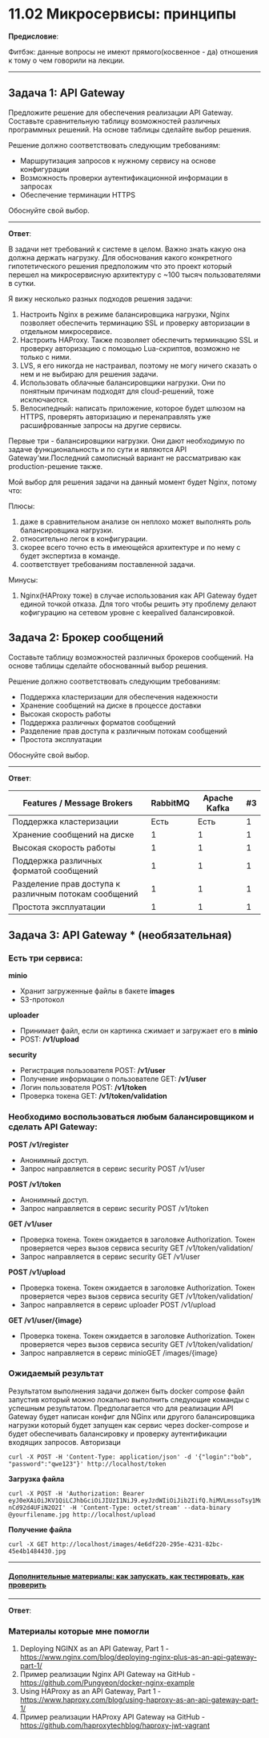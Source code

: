 # 11.02 Микросервисы: принципы

**Предисловие**:

Фитбэк: данные вопросы не имеют прямого(косвенное - да) отношения к тому о чем говорили на лекции.

---


## Задача 1: API Gateway 

Предложите решение для обеспечения реализации API Gateway. Составьте сравнительную таблицу возможностей 
различных программных решений. На основе таблицы сделайте выбор решения.

Решение должно соответствовать следующим требованиям:
- Маршрутизация запросов к нужному сервису на основе конфигурации
- Возможность проверки аутентификационной информации в запросах
- Обеспечение терминации HTTPS

Обоснуйте свой выбор.

---

**Ответ**:

В задачи нет требований к системе в целом. Важно знать какую она должна держать нагрузку.
Для обоснования какого конкретного гипотетического решения предположим что это проект который перешел на
микросервисную архитектуру с ~100 тысяч пользователями в сутки.

Я вижу несколько разных подходов решения задачи:

1. Настроить Nginx в режиме балансировщика нагрузки, Nginx позволяет обеспечить терминацию SSL и проверку авторизации 
в отдельном микросервисе.
2. Настроить HAProxy. Также позволяет обеспечить терминацию SSL и проверку авторизацию с помощью Lua-скриптов, возможно
не только с ними.
3. LVS, я его никогда не настраивал, поэтому не могу ничего сказать о нем и не выбираю для решения задачи.
4. Использовать облачные балансировщики нагрузки. Они по понятным причинам подходят для сloud-решений, тоже исключаются.
5. Велосипедный: написать приложение, которое будет шлюзом на HTTPS, проверять авторизацию и перенаправлять уже расшифрованные запросы на другие сервисы.

Первые три - балансировщики нагрузки. Они дают необходимую по задаче функциональность и 
по сути и являются API Gateway'ми.Последний самописный вариант не рассматриваю как 
production-решение также.

Мой выбор для решения задачи на данный момент будет Nginx, потому что:

Плюсы:

1. даже в сравнительном анализе он неплохо может выполнять роль балансировщика нагрузки.
2. относительно легок в конфигурации.
3. скорее всего точно есть в имеющейся архитектуре и по нему с будет экспертиза в команде.
4. соответствует требованиям поставленной задачи.

Минусы: 

1. Nginx(HAProxy тоже) в случае использования как API Gateway будет единой точкой отказа. 
Для того чтобы решить эту проблему делают кофигурацию на сетевом уровне с keepalived балансировкой.

## Задача 2: Брокер сообщений

Составьте таблицу возможностей различных брокеров сообщений. На основе таблицы сделайте обоснованный выбор решения.

Решение должно соответствовать следующим требованиям:
- Поддержка кластеризации для обеспечения надежности
- Хранение сообщений на диске в процессе доставки
- Высокая скорость работы
- Поддержка различных форматов сообщений
- Разделение прав доступа к различным потокам сообщений
- Простота эксплуатации

Обоснуйте свой выбор.

---

**Ответ**:

Features / Message Brokers | RabbitMQ | Apache Kafka | #3
--- |----------|--------------|-----
Поддержка кластеризации | Есть | Есть | 1
Хранение сообщений на диске | 1| 1| 1
Высокая скорость работы | 1| 1| 1
Поддержка различных форматой сообщений | 1| 1| 1
Разделение прав доступа к различным потокам сообщений | 1| 1| 1
Простота эксплуатации | 1| 1| 1


## Задача 3: API Gateway * (необязательная)

### Есть три сервиса:

**minio**
- Хранит загруженные файлы в бакете **images**
- S3-протокол

**uploader**
- Принимает файл, если он картинка сжимает и загружает его в **minio**
- POST: **/v1/upload**

**security**
- Регистрация пользователя POST: **/v1/user**
- Получение информации о пользователе GET: **/v1/user**
- Логин пользователя POST: **/v1/token**
- Проверка токена GET: **/v1/token/validation**

### Необходимо воспользоваться любым балансировщиком и сделать API Gateway:

**POST /v1/register**

- Анонимный доступ.
- Запрос направляется в сервис security POST /v1/user

**POST /v1/token**

- Анонимный доступ.
- Запрос направляется в сервис security POST /v1/token

**GET /v1/user**

- Проверка токена. Токен ожидается в заголовке Authorization. Токен проверяется через вызов сервиса security GET /v1/token/validation/
- Запрос направляется в сервис security GET /v1/user

**POST /v1/upload**

- Проверка токена. Токен ожидается в заголовке Authorization. Токен проверяется через вызов сервиса security GET /v1/token/validation/
- Запрос направляется в сервис uploader POST /v1/upload

**GET /v1/user/{image}**

- Проверка токена. Токен ожидается в заголовке Authorization. Токен проверяется через вызов сервиса security GET /v1/token/validation/
- Запрос направляется в сервис minioGET /images/{image}

### Ожидаемый результат

Результатом выполнения задачи должен быть docker compose файл запустив который можно локально выполнить следующие команды с успешным результатом.
Предполагается что для реализации API Gateway будет написан конфиг для NGinx или другого балансировщика нагрузки который будет запущен как сервис через docker-compose и будет обеспечивать балансировку и проверку аутентификации входящих запросов.
Авторизаци

```commandline
curl -X POST -H 'Content-Type: application/json' -d '{"login":"bob", "password":"qwe123"}' http://localhost/token
```

**Загрузка файла**

```commandline
curl -X POST -H 'Authorization: Bearer eyJ0eXAiOiJKV1QiLCJhbGciOiJIUzI1NiJ9.eyJzdWIiOiJib2IifQ.hiMVLmssoTsy1MqbmIoviDeFPvo-nCd92d4UFiN2O2I' -H 'Content-Type: octet/stream' --data-binary @yourfilename.jpg http://localhost/upload
```

**Получение файла**

```commandline
curl -X GET http://localhost/images/4e6df220-295e-4231-82bc-45e4b1484430.jpg
```

---

#### [Дополнительные материалы: как запускать, как тестировать, как проверить](https://github.com/netology-code/devkub-homeworks/tree/main/11-microservices-02-principles)

---

**Ответ**:


### Материалы которые мне помогли

1. Deploying NGINX as an API Gateway, Part 1 - https://www.nginx.com/blog/deploying-nginx-plus-as-an-api-gateway-part-1/
2. Пример реализации Nginx API Gateway на GitHub - https://github.com/Pungyeon/docker-nginx-example
3. Using HAProxy as an API Gateway, Part 1 - https://www.haproxy.com/blog/using-haproxy-as-an-api-gateway-part-1/
4. Пример реализации HAProxy API Gateway на GitHub - https://github.com/haproxytechblog/haproxy-jwt-vagrant

